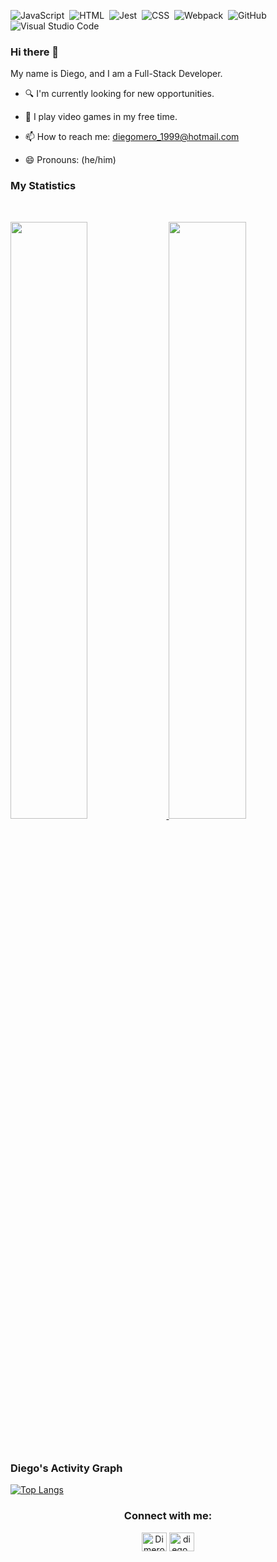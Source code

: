 ![JavaScript](https://img.shields.io/badge/-JavaScript-05122A?style=flat&logo=javascript)&nbsp;
![HTML](https://img.shields.io/badge/-HTML-05122A?style=flat&logo=HTML5)&nbsp;
![Jest](https://img.shields.io/badge/Jest-C21325?style=flat&logo=jest&logoColor=white)&nbsp;
![CSS](https://img.shields.io/badge/-CSS-05122A?style=flat&logo=CSS3&logoColor=1572B6)&nbsp;
![Webpack](https://img.shields.io/badge/Webpack-8DD6F9?style=flat&logo=Webpack&logoColor=white)&nbsp;
![GitHub](https://img.shields.io/badge/-GitHub-05122A?style=flat&logo=github)&nbsp;
![Visual Studio Code](https://img.shields.io/badge/-Visual%20Studio%20Code-05122A?style=flat&logo=visual-studio-code&logoColor=007ACC)&nbsp;

### Hi there 👋

My name is Diego, and I am a Full-Stack Developer.

- 🔍 I'm currently looking for new opportunities.

- 💬 I play video games in my free time.

- 📫 How to reach me: diegomero_1999@hotmail.com

- 😄 Pronouns: (he/him)

### My Statistics

<br/>
<p align="left">
  <a href="https://github.com/DiegoMero/">
  <img width="49.5%" src="https://github-readme-stats.vercel.app/api?username=DiegoMero&show_icons=true&theme=react&hide_border=true" />
    <img width="49.5%" src="https://github-readme-streak-stats.herokuapp.com/?user=DiegoMero&theme=react&hide_border=true" />
  </a>
</p>
<br>

### Diego's Activity Graph

[![Top Langs](https://github-readme-stats.vercel.app/api/top-langs/?username=DiegoMero&theme=react&layout=compact&card_width=1000)](https://github.com/DiegoMero/github-readme-stats)

<h3 align="center">Connect with me:</h3>
<p align="center">
<a href="https://twitter.com/Dimero18" target="blank"><img align="center" src="https://cdn.jsdelivr.net/npm/simple-icons@3.0.1/icons/twitter.svg" alt="Dimero18" height="30" width="40" /></a>
<a href="https://www.instagram.com/diego_mero" target="blank"><img align="center" src="https://cdn.jsdelivr.net/npm/simple-icons@3.0.1/icons/instagram.svg" alt="diego_mero" height="30" width="40" /></a>
</p>

